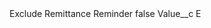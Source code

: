 <?xml version="1.0" encoding="UTF-8"?>
<CustomMetadata xmlns="http://soap.sforce.com/2006/04/metadata" xmlns:xsi="http://www.w3.org/2001/XMLSchema-instance" xmlns:xsd="http://www.w3.org/2001/XMLSchema">
    <label>Exclude Remittance Reminder</label>
    <protected>false</protected>
    <values>
        <field>Value__c</field>
        <value xsi:type="xsd:string">E</value>
    </values>
</CustomMetadata>
